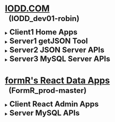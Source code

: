 
<html>
 <body>
  <style>
    details > ul > li            { margin-top:-10px !important; margin-bottom:20px !important; }
    details > ul > li > p        { color: #810d0d; padding-left: 20px; margin-top:-17px !important; text-indent: -20px; line-height: 22px !important; }
    details > ul > li:last-child { display: none; }                    					            /* .(21218.02.1 RAM Don't display MT last child) */
    code                         { color: black; font-size: 12px; margin: 0px 0px 0px 16px !important; padding-bottom: 0px; }   /* .(21218.02.3 RAM) */
  </style>

  <div style="margin-left:25px;">

#
# <u>IODD.COM</u>
  <h2 style="font-size:24px; margin: -18px 0px 15px 12px;">(IODD_dev01-robin)</h2>

  <details><summary><b style="font-size:24px;">Client1 Home Apps</b></summary>

  - ### [1c1. IODD Home App](client1/1c1_iodd-home-app/index.html)
    Brilliant work by Rick 

  -

</details>
  <details><summary><b style="font-size:24px;">Server1 getJSON Tool</b></summary>

  - ### [1s1. JSON Data API](server1/1s1-iodd-json.js/testAPIs.html)
    A Node script to extract data from MySQL DB.  See .env for parameters.   
              1. Install Server1 modules   
                `$ cd server1    `  
                `$ npm install    `  
                      
              2. Configure MySQL extraction parameters   
                `$ cd 1s1*    `  
                `$ nano .env    `  
                 &nbsp;&nbsp;&nbsp; &bull;&nbsp; DBSQL1-n=SELECT * FROM ... statements will be joined together into one db.json file   
                 &nbsp;&nbsp;&nbsp; &bull;&nbsp; RENAME_EM=false will add a timestamp to the saved db.json and db.json.js   
                 &nbsp;&nbsp;&nbsp; &bull;&nbsp; RENAME_EM=true will save the current file with a timestamp      
                       
              3. Copy the db.json.js or db.json to its data locaton      
                 &nbsp;&nbsp;&nbsp; &bull;&nbsp; Remove the _vYMMDD.HHMM if necessary   
                 &nbsp;&nbsp;&nbsp; &bull;&nbsp; Copy the db.json file for use by json-server    
              

  -

</details>
  <details><summary><b style="font-size:24px;">Server2 JSON Server APIs</b></summary>

  - ### [2s1. JSON Server API](server2/2s1-json-server-api/testAPIs.html)
    A simple API that returns data using json-server and a db.json file.

  -

</details>
  <details><summary><b style="font-size:24px;">Server3 MySQL Server APIs</b></summary>

  - ### [3s1. MySQL Data API](server2/2s1-json-server-api/testAPIs.html)
    Returns data requested viawith an API call.

  -

</details>

# <u>formR's React Data Apps</u>
  <h2 style="font-size:24px; margin: -18px 0px 15px 12px;">(FormR_prod-master)</h2>

  <details><summary><b style="font-size:24px;">Client React Admin Apps</b></summary>

  - ### [1c. World](client/1c-world/public/index.html)
    A React client app to view data in the World database.

  - ### [3c. RAuth](client/3c-rauth/public/index.html)
    A React client app to authenticate users in the RAuth table.

  - ### [4c. Admin](client/4c-admin/public/index.html)
    A React client app to view, add, edit or delete users in the RAuth table

  - ### [5c. formR](client/5c-formr/public/index.html)
    A React client app to view, add, edit or delete data in the World database

  -

</details>
  <details><summary><b style="font-size:24px;">Server MySQL APIs</b></summary>

  - ### [1s. World](server/1s-world/index.html)
    A React server api to view data in the World database.

  - ### [3s. RAuth](server/3s-rauth/index.html)
    A React server api to authenticate users in the RAuth table.

  - ### [4s. Admin](server/4s-admin/index.html)
    A React server api to view, add, edit or delete users in the RAuth table

  - ### [5s. formR](server/5s-formr/index.html)
    A React server api to view, add, edit or delete data in the World database

  -

</details>

  </div>
 </body>
</html>
